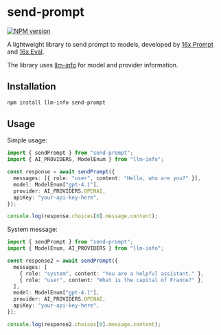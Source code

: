 # send-prompt

[![NPM version](https://img.shields.io/npm/v/send-prompt)](https://www.npmjs.com/package/send-prompt)

A lightweight library to send prompt to models, developed by [16x Prompt](https://prompt.16x.engineer) and [16x Eval](https://eval.16x.engineer).

The library uses [llm-info](https://www.npmjs.com/package/llm-info) for model and provider information.

## Installation

```bash
npm install llm-info send-prompt
```

## Usage

Simple usage:

```typescript
import { sendPrompt } from "send-prompt";
import { AI_PROVIDERS, ModelEnum } from "llm-info";

const response = await sendPrompt({
  messages: [{ role: "user", content: "Hello, who are you?" }],
  model: ModelEnum["gpt-4.1"],
  provider: AI_PROVIDERS.OPENAI,
  apiKey: "your-api-key-here",
});

console.log(response.choices[0].message.content);
```

System message:

```typescript
import { sendPrompt } from "send-prompt";
import { ModelEnum, AI_PROVIDERS } from "llm-info";

const response2 = await sendPrompt({
  messages: [
    { role: "system", content: "You are a helpful assistant." },
    { role: "user", content: "What is the capital of France?" },
  ],
  model: ModelEnum["gpt-4.1"],
  provider: AI_PROVIDERS.OPENAI,
  apiKey: "your-api-key-here",
});

console.log(response2.choices[0].message.content);
```

